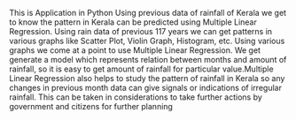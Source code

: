 This is Application in Python Using previous data of rainfall of Kerala  we get to know the pattern in Kerala can be predicted using Multiple Linear Regression. Using rain data of previous 117 years we can get patterns in various graphs like Scatter Plot, Violin Graph, Histogram, etc. Using various graphs we come at a point to use Multiple Linear Regression. We get generate a model which represents relation between months and amount of rainfall, so it is easy to get amount of rainfall for particular value.Multiple Linear Regression also helps to study the pattern of rainfall in Kerala so any changes in previous month data can give signals or indications of irregular rainfall. This can be taken in considerations to take further actions by government and citizens for further planning
